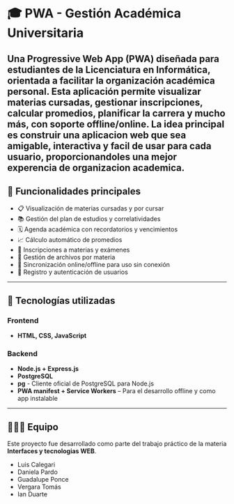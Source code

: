 # 🎓 PWA - Gestión Académica Universitaria

Una **Progressive Web App (PWA)** diseñada para estudiantes de la **Licenciatura en Informática**, orientada a facilitar la organización académica personal. Esta aplicación permite visualizar materias cursadas, gestionar inscripciones, calcular promedios, planificar la carrera y mucho más, con soporte offline/online.
La idea principal es construir una aplicacion web que sea amigable, interactiva y facil de usar para cada usuario, proporcionandoles una mejor experencia de organizacion academica.
---

## 🚀 Funcionalidades principales

- 📋 Visualización de materias cursadas y por cursar  
- 📚 Gestión del plan de estudios y correlatividades  
- 🗓️ Agenda académica con recordatorios y vencimientos  
- 📈 Cálculo automático de promedios  
- 📝 Inscripciones a materias y exámenes  
- 📂 Gestión de archivos por materia  
- 🔗 Sincronización online/offline para uso sin conexión  
- 👤 Registro y autenticación de usuarios  

---

## 🧰 Tecnologías utilizadas
### Frontend
- **HTML, CSS, JavaScript**
### Backend
- **Node.js + Express.js**
- **PostgreSQL**
- **pg** - Cliente oficial de PostgreSQL para Node.js
- **PWA manifest + Service Workers** – Para el desarrollo offline y como app instalable
---

## 🧑‍🤝‍🧑 Equipo
Este proyecto fue desarrollado como parte del trabajo práctico de la materia **Interfaces y tecnologias WEB**.
- Luis Calegari
- Daniela Pardo
- Guadalupe Ponce
- Vergara Tomás
- Ian Duarte
